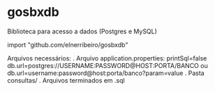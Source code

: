 # gosbxdb
Biblioteca para acesso a dados (Postgres e MySQL)

import "github.com/elnerribeiro/gosbxdb"

Arquivos necessários:
. Arquivo application.properties:
	printSql=false
	db.url=postgres://USERNAME:PASSWORD@HOST:PORTA/BANCO
ou
	db.url=username:password@host:porta/banco?param=value
. Pasta consultas/
	. Arquivos terminados em .sql

